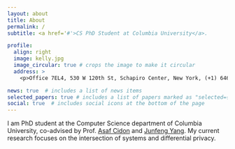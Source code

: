 ```yaml
---
layout: about
title: About
permalink: /
subtitle: <a href='#'>CS PhD Student at Columbia University</a>.

profile:
  align: right
  image: kelly.jpg
  image_circular: true # crops the image to make it circular
  address: >
    <p>Office 7EL4, 530 W 120th St, Schapiro Center, New York, (+1) 6462869074, kelkost(at)cs.columbia.edu</p>

news: true  # includes a list of news items
selected_papers: true # includes a list of papers marked as "selected={true}"
social: true  # includes social icons at the bottom of the page
---
```


I am PhD student at the Computer Science department of Columbia University, co-advised by Prof. <a href="https://www.asafcidon.com/" target="_blank">Asaf Cidon</a> and <a href="http://www.cs.columbia.edu/~junfeng/" target="_blank">Junfeng Yang</a>.
My current research focuses on the intersection of systems and differential privacy.

<!-- 
Put your address / P.O. box / other info right below your picture. You can also disable any these elements by editing `profile` property of the YAML header of your `_pages/about.md`. Edit `_bibliography/papers.bib` and Jekyll will render your [publications page](/al-folio/publications/) automatically.

Link to your social media connections, too. This theme is set up to use [Font Awesome icons](http://fortawesome.github.io/Font-Awesome/) and [Academicons](https://jpswalsh.github.io/academicons/), like the ones below. Add your Facebook, Twitter, LinkedIn, Google Scholar, or just disable all of them. -->
